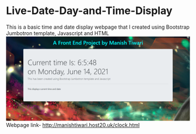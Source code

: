 # Live-Date-Day-and-Time-Display

This is a basic time and date display webpage that I created using Bootstrap Jumbotron template, Javascript and HTML
![Screenshot](https://github.com/manish-9245/Live-Date-Day-and-Time-Display/blob/main/Screenshot%20of%20webpage.PNG)  
Webpage link- http://manishtiwari.host20.uk/clock.html 
